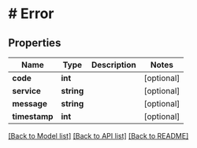 # # Error

## Properties

Name | Type | Description | Notes
------------ | ------------- | ------------- | -------------
**code** | **int** |  | [optional]
**service** | **string** |  | [optional]
**message** | **string** |  | [optional]
**timestamp** | **int** |  | [optional]

[[Back to Model list]](../../README.md#models) [[Back to API list]](../../README.md#endpoints) [[Back to README]](../../README.md)
